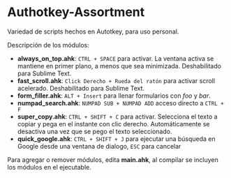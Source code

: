 # Authotkey-Assortment
Variedad de scripts hechos en Autotkey, para uso personal.

Descripción de los módulos:

- **always\_on_top.ahk**: `CTRL + SPACE` para activar. La ventana activa se mantiene en primer plano, a menos que sea minimizada. Deshabilitado para Sublime Text.
- **fast_scroll.ahk**: `Click Derecho + Rueda del ratón` para activar scroll acelerado. Deshabilitado para Sublime Text.
- **form_filler.ahk**:  `ALT + Insert` para llenar formularios con _foo_ y _bar_.
- **numpad_search.ahk**: `NUMPAD SUB + NUMPAD ADD` acceso directo a `CTRL + F`
- **super_copy.ahk**: `CTRL + SHIFT + C` para activar. Selecciona el texto a copiar y pega en el instante con clic derecho. Automáticamente se desactiva una vez que se pego el texto seleccionado.
- **quick_google.ahk**: `CTRL + SHIFT + J` para ejecutar una búsqueda en Google desde una ventana de dialogo, `ESC` para cancelar


Para agregar o remover módulos, edita **main.ahk**, al compilar se incluyen los módulos en el ejecutable.
